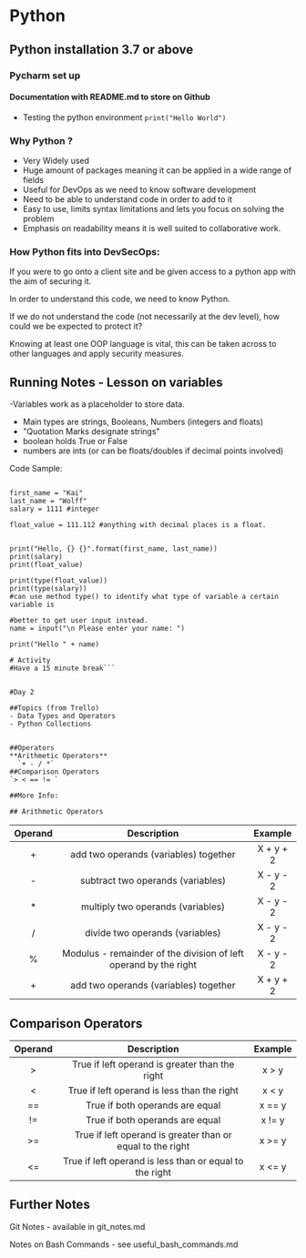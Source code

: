 # Python
## Python installation 3.7 or above
### Pycharm set up
#### Documentation with README.md to store on Github

- Testing the python environment `print("Hello World")`
  
### Why Python ?

- Very Widely used
- Huge amount of packages meaning it can be applied in a wide range of fields
- Useful for DevOps as we need to know software development
- Need to be able to understand code in order to add to it
- Easy to use, limits syntax limitations and lets you focus on solving the problem
- Emphasis on readability means it is well suited to collaborative work.

### How Python fits into DevSecOps:

If you were to go onto a client site and be given access to a python app with the aim of securing it.

In order to understand this code, we need to know Python.

If we do not understand the code (not necessarily at the dev level), how could we be expected to protect it?

Knowing at least one OOP language is vital, this can be taken across to other languages and apply security measures.

## Running Notes - Lesson on variables

-Variables work as a placeholder to store data.
- Main types are strings, Booleans, Numbers (integers and floats)
- "Quotation Marks designate strings"
- boolean holds True or False
- numbers are ints (or can be floats/doubles if decimal points involved)


Code Sample:

```# Create a variable for first name, last name and Date of Birth.

first_name = "Kai"
last_name = "Wolff"
salary = 1111 #integer

float_value = 111.112 #anything with decimal places is a float.


print("Hello, {} {}".format(first_name, last_name))
print(salary)
print(float_value)

print(type(float_value))
print(type(salary))
#can use method type() to identify what type of variable a certain variable is

#better to get user input instead.
name = input("\n Please enter your name: ")

print("Hello " + name)

# Activity
#Have a 15 minute break```


#Day 2

##Topics (from Trello)
- Data Types and Operators
- Python Collections


##Operators
**Arithmetic Operators**
  `+ - / *`
##Comparison Operators
`> < == != `

##More Info:

## Arithmetic Operators

```

| Operand | Description | Example |
|:---------: |:----------------------------: |:--------: |
| + | add two operands (variables) together| X + y + 2 |
| - | subtract two operands (variables) | X - y - 2 |
| * | multiply two operands (variables) | X - y - 2 |
| / | divide two operands (variables) | X - y - 2 |
| % | Modulus - remainder of the division of left operand by the right | X - y - 2 |
| + | add two operands (variables) together| X + y + 2 |



## Comparison Operators



| Operand | Description | Example |
|:---------: |:----------------------------: |:--------: |
| > | True if left operand is greater than the right| x > y |
| < | True if left operand is less than the right| x < y |
| == | True if both operands are equal | x == y |
| != | True if both operands are equal | x != y |
| >= | True if left operand is greater than or equal to the right| x >= y |
| <= | True if left operand is less than or equal to the right| x <= y |

## Further Notes

Git Notes - available in git_notes.md

Notes on Bash Commands - see useful_bash_commands.md
